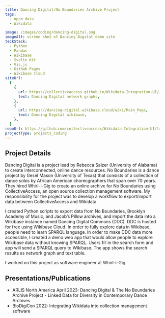 ```yaml
---
title: Dancing Digital/No Boundaries Archive Project
tags:
  - open data
  - Wikidata

image: /images/coding/dancing-digital.png
imageAlt: screen shot of Dancing Digital demo site
teckStack:
  - Python
  - Pandas
  - Wikibase
  - Svelte Kit
  - Vis.js
  - Github Pages
  - Wikibase Cloud
siteUrl:
  [
    {
      url: https://collectiveaccess.github.io/Wikidata-Integration-UI/,
      text: Dancing Digital network graphs,
    },
    {
      url: https://dancing-digital.wikibase.cloud/wiki/Main_Page,
      text: Dancing Digital wikibase,
    },
  ]
repoUrl: https://github.com/collectiveaccess/Wikidata-Integration-UI/tree/main
projectType: projects_coding
---
```


## Project Details

Dancing Digital is a project lead by Rebecca Salzer (University of Alabama) to create interconnected, online dance resources. No Boundaries is a dance project by Gesel Mason (University of Texas) that consists of a collection of dance solos by African American choreographers that span over 70 years. They hired Whirl-i-Gig to create an online archive for No Boundaries using CollectiveAccess, an open source collection management software. My responsibility for the project was to develop a workflow to export/import data between CollectiveAccess and Wikidata.

I created Python scripts to export data from No Boundaries, Brooklyn Academy of Music, and Jacob’s Pillow archives, and import the data into a Wikibase instance named Dancing Digital Commons (DDC). DDC is hosted for free using Wikibase Cloud. In order to fully explore data in Wikibase, people need to learn SPARQL language. In order to make DDC data more accessible, I created a demo web app that would allow people to explore Wikibase data without knowing SPARQL. Users fill in the search form and app will send a SPARQL query to Wikibase. The app shows the search results as network graph and text table.

I worked on this project as software engineer at Whirl-i-Gig.

## Presentations/Publications

- ARLIS North America April 2023: Dancing Digital & The No Boundaries Archive Project - Linked Data for Diversity in Contemporary Dance Archives
- BioDigiCon 2022: Integrating Wikidata into collection management software
